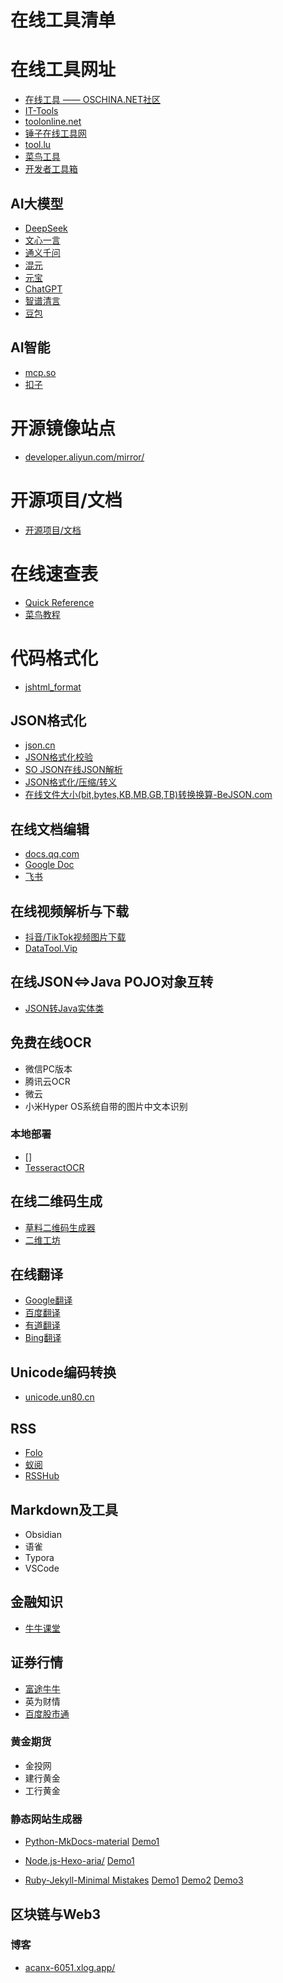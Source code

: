 # 在线工具清单


# 在线工具网址

- [在线工具 —— OSCHINA.NET社区](https://tool.oschina.net/)
- [IT-Tools](https://tool.zstatic.net/sql-prettify)    
- [toolonline.net](https://toolonline.net/)
- [锤子在线工具网](https://www.toolhelper.cn/)
- [tool.lu](https://tool.lu/)
- [菜鸟工具](https://www.jyshare.com/)
- [开发者工具箱](https://coding.tools/cn)

## AI大模型

- [DeepSeek](https://chat.deepseek.com/)
- [文心一言](https://yiyan.baidu.com/)
- [通义千问](https://tongyi.aliyun.com/qianwen/)
- [混元](https://yuanbao.tencent.com/chat/)
- [元宝](https://yuanbao.tencent.com/chat/)
- [ChatGPT](https://openai.com/index/chatgpt/)
- [智谱清言](https://chatglm.cn/main/alltoolsdetail?lang=zh)
- [豆包](https://www.doubao.com/chat/)

## AI智能

- [mcp.so](https://mcp.so/)
- [扣子](https://www.coze.cn/)

# 开源镜像站点

- [developer.aliyun.com/mirror/](https://developer.aliyun.com/mirror/)


# 开源项目/文档
- [开源项目/文档](./OS/README.md)


# 在线速查表

- [Quick Reference](https://quickref.cn/index.html)
- [菜鸟教程](https://www.runoob.com/)


# 代码格式化

- [jshtml_format](https://www.bejson.com/jshtml_format/index.html)


## JSON格式化
- [json.cn](https://www.json.cn/jsononline/)
- [JSON格式化校验](https://www.bejson.com/explore/index_new/)
- [SO JSON在线JSON解析](https://www.sojson.com/)
- [JSON格式化/压缩/转义](https://www.uutils.com/format/json.htm)
- [在线文件大小(bit,bytes,KB,MB,GB,TB)转换换算-BeJSON.com](https://www.bejson.com/convert/filesize/)


## 在线文档编辑

- [docs.qq.com](https://docs.qq.com)
- [Google Doc](#)
- [飞书](www.feishu.cn)


## 在线视频解析与下载

- [抖音/TikTok视频图片下载](https://snapany.com/zh/tiktok)
- [DataTool.Vip](https://www.datatool.vip/)

## 在线JSON<=>Java POJO对象互转

- [JSON转Java实体类](https://www.sojson.com/json2entity.html)

## 免费在线OCR

- 微信PC版本
- 腾讯云OCR
- 微云
- 小米Hyper OS系统自带的图片中文本识别

### 本地部署
- []
- [TesseractOCR](https://tesseract.patagames.com/)


## 在线二维码生成
- [草料二维码生成器](https://cli.im/)
- [二维工坊](https://www.2weima.com/)


## 在线翻译
- [Google翻译](https://translate.google.com/)
- [百度翻译](https://fanyi.baidu.com/mtpe-individual/multimodal#/)
- [有道翻译](https://fanyi.youdao.com/#/)
- [Bing翻译](https://cn.bing.com/translator)

## Unicode编码转换

- [unicode.un80.cn](https://unicode.un80.cn/)

## RSS

- [Folo](https://app.follow.is/)
- [蚁阅](https://rss.anyant.com/)
- [RSSHub](https://rsshub.netlify.app/zh/)

## Markdown及工具

- Obsidian
- 语雀
- Typora
- VSCode

## 金融知识

- [牛牛课堂](https://www.futunn.com/learn/wiki)

## 证券行情

- [富途牛牛](https://www.futunn.com/quote/hk/heatmap)
- 英为财情
- [百度股市通](https://gushitong.baidu.com/)

### 黄金期货

- 金投网
- 建行黄金
- 工行黄金

### 静态网站生成器

- [Python-MkDocs-material](https://www.mkdocs.org/)      [Demo1](https://acanx.github.io/Node/)

- [Node.js-Hexo-aria/](https://github.com/AlynxZhou/hexo-theme-aria/)  [Demo1](https://acanx.github.io/Blog/index.html)

- [Ruby-Jekyll-Minimal Mistakes](https://github.com/mmistakes/minimal-mistakes)  [Demo1](https://jekyllthemes.io/theme/minimal-mistakes) [Demo2](https://www.aivi.fyi/about/)    [Demo3](https://mademistakes.com/work/jekyll-themes/minimal-mistakes/)


## 区块链与Web3

### 博客

- [acanx-6051.xlog.app/](https://acanx-6051.xlog.app/)

